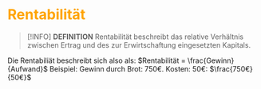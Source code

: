 # <font color = "orange">Rentabilität</font>
>[!INFO] **DEFINITION**
>Rentabilität beschreibt das relative Verhältnis zwischen Ertrag und des zur Erwirtschaftung eingesetzten Kapitals.

Die Rentabiliät beschreibt sich also als:
$Rentabilität = \frac{Gewinn}{Aufwand}$
Beispiel: Gewinn durch Brot: 750€. Kosten: 50€: $\frac{750€}{50€}$